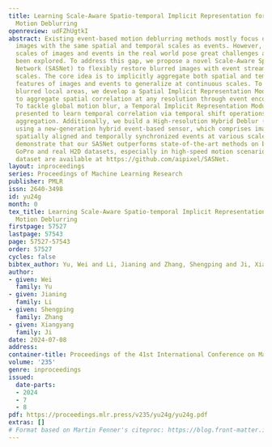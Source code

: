 ```yaml
---
title: Learning Scale-Aware Spatio-temporal Implicit Representation for Event-based
  Motion Deblurring
openreview: udFZhUgtkI
abstract: Existing event-based motion deblurring methods mostly focus on restoring
  images with the same spatial and temporal scales as events. However, the unknown
  scales of images and events in the real world pose great challenges and have rarely
  been explored. To address this gap, we propose a novel Scale-Aware Spatio-temporal
  Network (SASNet) to flexibly restore blurred images with event streams at arbitrary
  scales. The core idea is to implicitly aggregate both spatial and temporal correspondence
  features of images and events to generalize at continuous scales. To restore highly
  blurred local areas, we develop a Spatial Implicit Representation Module (SIRM)
  to aggregate spatial correlation at any resolution through event encoding sampling.
  To tackle global motion blur, a Temporal Implicit Representation Module (TIRM) is
  presented to learn temporal correlation via temporal shift operations with long-term
  aggregation. Additionally, we build a High-resolution Hybrid Deblur (H2D) dataset
  using a new-generation hybrid event-based sensor, which comprises images with naturally
  spatially aligned and temporally synchronized events at various scales. Experiments
  demonstrate that our SASNet outperforms state-of-the-art methods on both synthetic
  GoPro and real H2D datasets, especially in high-speed motion scenarios. Code and
  dataset are available at https://github.com/aipixel/SASNet.
layout: inproceedings
series: Proceedings of Machine Learning Research
publisher: PMLR
issn: 2640-3498
id: yu24g
month: 0
tex_title: Learning Scale-Aware Spatio-temporal Implicit Representation for Event-based
  Motion Deblurring
firstpage: 57527
lastpage: 57543
page: 57527-57543
order: 57527
cycles: false
bibtex_author: Yu, Wei and Li, Jianing and Zhang, Shengping and Ji, Xiangyang
author:
- given: Wei
  family: Yu
- given: Jianing
  family: Li
- given: Shengping
  family: Zhang
- given: Xiangyang
  family: Ji
date: 2024-07-08
address:
container-title: Proceedings of the 41st International Conference on Machine Learning
volume: '235'
genre: inproceedings
issued:
  date-parts:
  - 2024
  - 7
  - 8
pdf: https://proceedings.mlr.press/v235/yu24g/yu24g.pdf
extras: []
# Format based on Martin Fenner's citeproc: https://blog.front-matter.io/posts/citeproc-yaml-for-bibliographies/
---
```

